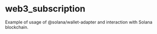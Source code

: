 # web3_subscription
Example of usage of @solana/wallet-adapter and interaction with Solana blockchain.
